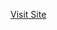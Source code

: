 [Visit Site]([readme.com](https://kazitanvir786.github.io/Game-Book/)https://kazitanvir786.github.io/Game-Book/)
